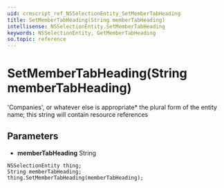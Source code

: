 ```yaml
---
uid: crmscript_ref_NSSelectionEntity_SetMemberTabHeading
title: SetMemberTabHeading(String memberTabHeading)
intellisense: NSSelectionEntity.SetMemberTabHeading
keywords: NSSelectionEntity, GetMemberTabHeading
so.topic: reference
---
```


# SetMemberTabHeading(String memberTabHeading)

'Companies', or whatever else is appropriate* the plural form of the entity name; this string will contain resource references

## Parameters

* **memberTabHeading** String

```crmscript
NSSelectionEntity thing;
String memberTabHeading;
thing.SetMemberTabHeading(memberTabHeading);
```

